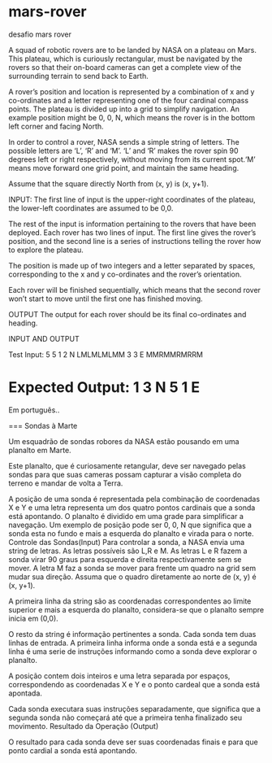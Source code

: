 # mars-rover
desafio mars rover

A squad of robotic rovers are to be landed by NASA on a plateau on Mars.
This plateau, which is curiously rectangular, must be navigated by the rovers so that their on-board cameras can get a complete view of the surrounding terrain to send back to Earth.

A rover’s position and location is represented by a combination of x and y co-ordinates and a letter representing one of the four cardinal compass points. The plateau is divided up into a grid to simplify navigation. An
example position might be 0, 0, N, which means the rover is in the bottom left corner and facing North.

In order to control a rover, NASA sends a simple string of letters. The possible letters are ‘L’, ‘R’ and ‘M’. ‘L’ and ‘R’ makes the rover spin 90 degrees left or right respectively, without moving from its current spot.‘M’ means move forward one grid point, and maintain the same heading.

Assume that the square directly North from (x, y) is (x, y+1).

INPUT:
The first line of input is the upper-right coordinates of the plateau, the lower-left coordinates are assumed to be 0,0.

The rest of the input is information pertaining to the rovers that have been deployed. Each rover has two lines of input. The first line gives the rover’s position, and the second line is a series of instructions telling
the rover how to explore the plateau.

The position is made up of two integers and a letter separated by spaces, corresponding to the x and y co-ordinates and the rover’s orientation.

Each rover will be finished sequentially, which means that the second rover won’t start to move until the first one has finished moving.

OUTPUT
The output for each rover should be its final co-ordinates and heading.

INPUT AND OUTPUT

Test Input:
5 5
1 2 N
LMLMLMLMM
3 3 E
MMRMMRMRRM

Expected Output:
1 3 N
5 1 E
==========


Em português..

=== Sondas à Marte

Um esquadrão de sondas robores da NASA estão pousando em uma planalto em Marte.

Este planalto, que é curiosamente retangular, deve ser navegado pelas sondas para que suas cameras possam capturar a visão completa do terreno e mandar de volta a Terra.

A posição de uma sonda é representada pela combinação de coordenadas X e Y e uma letra representa um dos quatro pontos cardinais que a sonda está apontando. O planalto é dividido em uma grade para simplificar a navegação. Um exemplo de posição pode ser 0, 0, N que significa que a sonda esta no fundo e mais a esquerda do planalto e virada para o norte.
Controle das Sondas(Input)
Para controlar a sonda, a NASA envia uma string de letras. As letras possíveis são L,R e M. As letras L e R fazem a sonda virar 90 graus para esquerda e direita respectivamente sem se mover. A letra M faz a sonda se mover para frente um quadro na grid sem mudar sua direção.
Assuma que o quadro diretamente ao norte de (x, y) é (x, y+1).

A primeira linha da string são as coordenadas correspondentes ao limite superior e mais a esquerda do planalto, considera-se que o planalto sempre inicia em (0,0).

O resto da string é informação pertinentes a sonda. Cada sonda tem duas linhas de entrada. A primeira linha informa onde a sonda está e a segunda linha é uma serie de instruções informando como a sonda deve explorar o planalto.

A posição contem dois inteiros e uma letra separada por espaços, correspondendo as coordenadas X e Y e o ponto cardeal que a sonda está apontada.

Cada sonda executara suas instruções separadamente, que significa que a segunda sonda não começará até que a primeira tenha finalizado seu movimento.
Resultado da Operação (Output)

O resultado para cada sonda deve ser suas coordenadas finais e para que ponto cardial a sonda está apontando.
